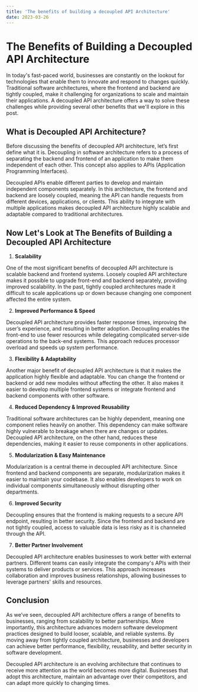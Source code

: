 ```yaml
---
title: 'The benefits of building a decoupled API Architecture'
date: 2023-03-26
---
```


# The Benefits of Building a Decoupled API Architecture

In today's fast-paced world, businesses are constantly on the lookout for technologies that enable them to innovate and respond to changes quickly. Traditional software architectures, where the frontend and backend are tightly coupled, make it challenging for organizations to scale and maintain their applications. A decoupled API architecture offers a way to solve these challenges while providing several other benefits that we'll explore in this post.

## What is Decoupled API Architecture?

Before discussing the benefits of decoupled API architecture, let’s first define what it is. Decoupling in software architecture refers to a process of separating the backend and frontend of an application to make them independent of each other. This concept also applies to APIs (Application Programming Interfaces).

Decoupled APIs enable different parties to develop and maintain independent components separately. In this architecture, the frontend and backend are loosely coupled, meaning the API can handle requests from different devices, applications, or clients. This ability to integrate with multiple applications makes decoupled API architecture highly scalable and adaptable compared to traditional architectures.

## Now Let's Look at The Benefits of Building a Decoupled API Architecture

1. **Scalability**

 One of the most significant benefits of decoupled API architecture is scalable backend and frontend systems. Loosely coupled API architecture makes it possible to upgrade front-end and backend separately, providing improved scalability. In the past, tightly coupled architectures made it difficult to scale applications up or down because changing one component affected the entire system.

2. **Improved Performance & Speed**

 Decoupled API architecture provides faster response times, improving the user’s experience, and resulting in better adoption. Decoupling enables the front-end to use fewer resources while delegating complicated server-side operations to the back-end systems. This approach reduces processor overload and speeds up system performance.

3. **Flexibility & Adaptability**

 Another major benefit of decoupled API architecture is that it makes the application highly flexible and adaptable. You can change the frontend or backend or add new modules without affecting the other. It also makes it easier to develop multiple frontend systems or integrate frontend and backend components with other software.

4. **Reduced Dependency & Improved Reusability**

 Traditional software architectures can be highly dependent, meaning one component relies heavily on another. This dependency can make software highly vulnerable to breakage when there are changes or updates. Decoupled API architecture, on the other hand, reduces these dependencies, making it easier to reuse components in other applications.

5. **Modularization & Easy Maintenance**

 Modularization is a central theme in decoupled API architecture. Since frontend and backend components are separate, modularization makes it easier to maintain your codebase. It also enables developers to work on individual components simultaneously without disrupting other departments.

6. **Improved Security**

 Decoupling ensures that the frontend is making requests to a secure API endpoint, resulting in better security. Since the frontend and backend are not tightly coupled, access to valuable data is less risky as it is channeled through the API.

7. **Better Partner Involvement**

 Decoupled API architecture enables businesses to work better with external partners. Different teams can easily integrate the company's APIs with their systems to deliver products or services. This approach increases collaboration and improves business relationships, allowing businesses to leverage partners' skills and resources.

## Conclusion

As we’ve seen, decoupled API architecture offers a range of benefits to businesses, ranging from scalability to better partnerships. More importantly, this architecture advances modern software development practices designed to build looser, scalable, and reliable systems. By moving away from tightly coupled architecture, businesses and developers can achieve better performance, flexibility, reusability, and better security in software development.

Decoupled API architecture is an evolving architecture that continues to receive more attention as the world becomes more digital. Businesses that adopt this architecture, maintain an advantage over their competitors, and can adapt more quickly to changing times.
